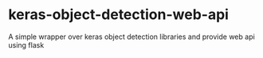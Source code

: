 # keras-object-detection-web-api
A simple wrapper over keras object detection libraries and provide web api using flask
